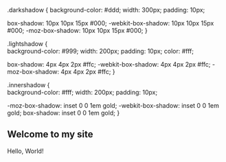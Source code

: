 <!--
Shawdows to elements with CSS3.

Instructions: Double click to paste this code in your .css file and apply this div <div class="name"> </div> to your text (name=darkshadow|lightshadow|innershadow, etc.). 
Values for box-shawdow are: horizontal offset, vertical offset, blur radius and shawdow color.
Also, include the call to the .css file between the <head> and </head> tags. Example: <link rel="stylesheet" type="text/css" href="css/myelements.css"/> 
-->
.darkshadow
{
   background-color: #ddd;
   width: 300px;
   padding: 10px;
   
   box-shadow: 10px 10px 15px #000;
   -webkit-box-shadow: 10px 10px 15px #000;
   -moz-box-shadow: 10px 10px 15px #000;
}

.lightshadow
{  
   background-color: #999;
   width: 200px;
   padding: 10px;
   color: #fff;
   
   box-shadow: 4px 4px 2px #ffc;
   -webkit-box-shadow: 4px 4px 2px #ffc;
   -moz-box-shadow: 4px 4px 2px #ffc;
} 

.innershadow
{  
   background-color: #fff;
   width: 200px;
   padding: 10px;

   -moz-box-shadow: inset 0 0 1em gold;
   -webkit-box-shadow: inset 0 0 1em gold;
   box-shadow: inset 0 0 1em gold;
}

## Welcome to my site

<div class="darkshadow">Hello, World!</div>